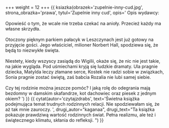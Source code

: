 +++
weight = 12
+++
{{ ksiazka(obrazek='zupelnie-inny-cud.jpg', strona_obrazka='prawa', tytul='Zupelnie inny cud', opis='
Opis wydawcy:<br/><br/>
Opowieść o tym, że wcale nie trzeba czekać na anioły. Przecież każdy ma własne skrzydła.<br/><br/>
Otoczony pięknym parkiem pałacyk w Leszczynach jest już gotowy na przyjęcie gości. Jego właściciel, milioner Norbert Hall, spodziewa się, że będą to niezwykłe święta.<br/><br/>
Niestety, kiedy wszyscy zasiądą do Wigilii, okaże się, że nic nie jest takie, na jakie wygląda. Pod uśmiechami kryją się ludzkie dramaty. Ula pragnie dziecka, Matylda leczy złamane serce, Kostek nie radzi sobie w związkach, Sonia pragnie zostać świętą, zaś babcia Rozalia nie lubi samej siebie.<br/><br/>
Czy tej rodzinie można jeszcze pomóc? I jaką rolę do odegrania mają bezdomny w damskim skafandrze, kot dachowiec oraz piesek z jednym okiem?
') }}
{{ cytat(autor='czytajzdrabs', text='Świetna książka podejmująca temat trudnych rodzinnych relacji. Nie spodziewałam się, że aż tak mnie zauroczy. ', drugi_autor="kaganaa", drugi_text="Ta książka pokazuje prawdziwą wartość rodzinnych świat. Pełna realizmu, ale też i świątecznego klimatu, skłania do refleksji. ") }}